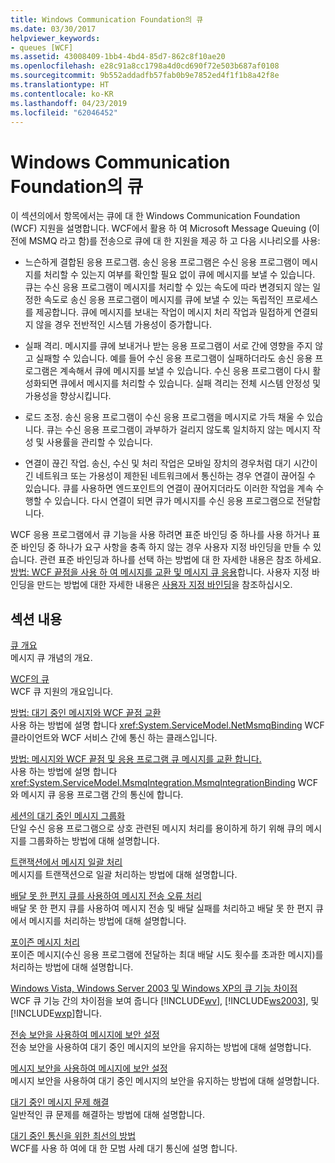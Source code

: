```yaml
---
title: Windows Communication Foundation의 큐
ms.date: 03/30/2017
helpviewer_keywords:
- queues [WCF]
ms.assetid: 43008409-1bb4-4bd4-85d7-862c8f10ae20
ms.openlocfilehash: e28c91a8cc1798a4d0cd690f72e503b687af0108
ms.sourcegitcommit: 9b552addadfb57fab0b9e7852ed4f1f1b8a42f8e
ms.translationtype: HT
ms.contentlocale: ko-KR
ms.lasthandoff: 04/23/2019
ms.locfileid: "62046452"
---
```

# <a name="queues-in-windows-communication-foundation"></a>Windows Communication Foundation의 큐
이 섹션의에서 항목에서는 큐에 대 한 Windows Communication Foundation (WCF) 지원을 설명합니다. WCF에서 활용 하 여 Microsoft Message Queuing (이전에 MSMQ 라고 함)를 전송으로 큐에 대 한 지원을 제공 하 고 다음 시나리오를 사용:  
  
- 느슨하게 결합된 응용 프로그램. 송신 응용 프로그램은 수신 응용 프로그램이 메시지를 처리할 수 있는지 여부를 확인할 필요 없이 큐에 메시지를 보낼 수 있습니다. 큐는 수신 응용 프로그램이 메시지를 처리할 수 있는 속도에 따라 변경되지 않는 일정한 속도로 송신 응용 프로그램이 메시지를 큐에 보낼 수 있는 독립적인 프로세스를 제공합니다. 큐에 메시지를 보내는 작업이 메시지 처리 작업과 밀접하게 연결되지 않을 경우 전반적인 시스템 가용성이 증가합니다.  
  
- 실패 격리. 메시지를 큐에 보내거나 받는 응용 프로그램이 서로 간에 영향을 주지 않고 실패할 수 있습니다. 예를 들어 수신 응용 프로그램이 실패하더라도 송신 응용 프로그램은 계속해서 큐에 메시지를 보낼 수 있습니다. 수신 응용 프로그램이 다시 활성화되면 큐에서 메시지를 처리할 수 있습니다. 실패 격리는 전체 시스템 안정성 및 가용성을 향상시킵니다.  
  
- 로드 조정. 송신 응용 프로그램이 수신 응용 프로그램을 메시지로 가득 채울 수 있습니다. 큐는 수신 응용 프로그램이 과부하가 걸리지 않도록 일치하지 않는 메시지 작성 및 사용률을 관리할 수 있습니다.  
  
- 연결이 끊긴 작업. 송신, 수신 및 처리 작업은 모바일 장치의 경우처럼 대기 시간이 긴 네트워크 또는 가용성이 제한된 네트워크에서 통신하는 경우 연결이 끊어질 수 있습니다. 큐를 사용하면 엔드포인트의 연결이 끊어지더라도 이러한 작업을 계속 수행할 수 있습니다. 다시 연결이 되면 큐가 메시지를 수신 응용 프로그램으로 전달합니다.  
  
 WCF 응용 프로그램에서 큐 기능을 사용 하려면 표준 바인딩 중 하나를 사용 하거나 표준 바인딩 중 하나가 요구 사항을 충족 하지 않는 경우 사용자 지정 바인딩을 만들 수 있습니다. 관련 표준 바인딩과 하나를 선택 하는 방법에 대 한 자세한 내용은 참조 하세요. [방법: WCF 끝점을 사용 하 여 메시지를 교환 및 메시지 큐 응용](../../../../docs/framework/wcf/feature-details/how-to-exchange-messages-with-wcf-endpoints-and-message-queuing-applications.md)합니다. 사용자 지정 바인딩을 만드는 방법에 대한 자세한 내용은 [사용자 지정 바인딩](../../../../docs/framework/wcf/extending/custom-bindings.md)을 참조하십시오.  
  
## <a name="in-this-section"></a>섹션 내용  
 [큐 개요](../../../../docs/framework/wcf/feature-details/queues-overview.md)  
 메시지 큐 개념의 개요.  
  
 [WCF의 큐](../../../../docs/framework/wcf/feature-details/queuing-in-wcf.md)  
 WCF 큐 지원의 개요입니다.  
  
 [방법: 대기 중인 메시지와 WCF 끝점 교환](../../../../docs/framework/wcf/feature-details/how-to-exchange-queued-messages-with-wcf-endpoints.md)  
 사용 하는 방법에 설명 합니다 <xref:System.ServiceModel.NetMsmqBinding> WCF 클라이언트와 WCF 서비스 간에 통신 하는 클래스입니다.  
  
 [방법: 메시지와 WCF 끝점 및 응용 프로그램 큐 메시지를 교환 합니다.](../../../../docs/framework/wcf/feature-details/how-to-exchange-messages-with-wcf-endpoints-and-message-queuing-applications.md)  
 사용 하는 방법에 설명 합니다 <xref:System.ServiceModel.MsmqIntegration.MsmqIntegrationBinding> WCF와 메시지 큐 응용 프로그램 간의 통신에 합니다.  
  
 [세션의 대기 중인 메시지 그룹화](../../../../docs/framework/wcf/feature-details/grouping-queued-messages-in-a-session.md)  
 단일 수신 응용 프로그램으로 상호 관련된 메시지 처리를 용이하게 하기 위해 큐의 메시지를 그룹화하는 방법에 대해 설명합니다.  
  
 [트랜잭션에서 메시지 일괄 처리](../../../../docs/framework/wcf/feature-details/batching-messages-in-a-transaction.md)  
 메시지를 트랜잭션으로 일괄 처리하는 방법에 대해 설명합니다.  
  
 [배달 못 한 편지 큐를 사용하여 메시지 전송 오류 처리](../../../../docs/framework/wcf/feature-details/using-dead-letter-queues-to-handle-message-transfer-failures.md)  
 배달 못 한 편지 큐를 사용하여 메시지 전송 및 배달 실패를 처리하고 배달 못 한 편지 큐에서 메시지를 처리하는 방법에 대해 설명합니다.  
  
 [포이즌 메시지 처리](../../../../docs/framework/wcf/feature-details/poison-message-handling.md)  
 포이즌 메시지(수신 응용 프로그램에 전달하는 최대 배달 시도 횟수를 초과한 메시지)를 처리하는 방법에 대해 설명합니다.  
  
 [Windows Vista, Windows Server 2003 및 Windows XP의 큐 기능 차이점](../../../../docs/framework/wcf/feature-details/diff-in-queue-in-vista-server-2003-windows-xp.md)  
 WCF 큐 기능 간의 차이점을 보여 줍니다 [!INCLUDE[wv](../../../../includes/wv-md.md)], [!INCLUDE[ws2003](../../../../includes/ws2003-md.md)], 및 [!INCLUDE[wxp](../../../../includes/wxp-md.md)]합니다.  
  
 [전송 보안을 사용하여 메시지에 보안 설정](../../../../docs/framework/wcf/feature-details/securing-messages-using-transport-security.md)  
 전송 보안을 사용하여 대기 중인 메시지의 보안을 유지하는 방법에 대해 설명합니다.  
  
 [메시지 보안을 사용하여 메시지에 보안 설정](../../../../docs/framework/wcf/feature-details/securing-messages-using-message-security.md)  
 메시지 보안을 사용하여 대기 중인 메시지의 보안을 유지하는 방법에 대해 설명합니다.  
  
 [대기 중인 메시지 문제 해결](../../../../docs/framework/wcf/feature-details/troubleshooting-queued-messaging.md)  
 일반적인 큐 문제를 해결하는 방법에 대해 설명합니다.  
  
 [대기 중인 통신을 위한 최선의 방법](../../../../docs/framework/wcf/feature-details/best-practices-for-queued-communication.md)  
 WCF를 사용 하 여에 대 한 모범 사례 대기 통신에 설명 합니다.  
